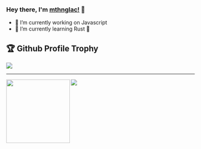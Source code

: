 ### Hey there, I'm [mthnglac!](https://metehangulac.com) 👋

<!--

Here are some ideas to get you started:

- 🔭 I’m currently working on ...
- 🌱 I’m currently learning ...
- 👯 I’m looking to collaborate on ...
- 🤔 I’m looking for help with ...
- 💬 Ask me about ...
- 📫 How to reach me: ...
- 😄 Pronouns: ...
- ⚡ Fun fact: ...
-->

- 🔭 I’m currently working on Javascript
- 🌱 I’m currently learning Rust 🦀


<h2>🏆 Github Profile Trophy</h2>
<img src="https://github-profile-trophy.vercel.app/?username=mthnglac&column=8&theme=gruvbox"/>

---

<div>
  <img height="170" align="left" src="https://github-readme-stats.vercel.app/api?username=mthnglac&count_private=true&include_all_commits=true&theme=gruvbox" />
  <img src="https://github-readme-stats.vercel.app/api/top-langs/?username=mthnglac&layout=compact&langs_count=8&theme=gruvbox" />
</div>
